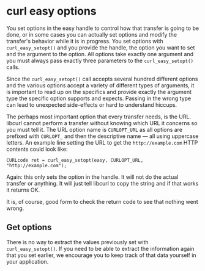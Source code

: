 # curl easy options

You set options in the easy handle to control how that transfer is going to be
done, or in some cases you can actually set options and modify the transfer's
behavior while it is in progress. You set options with `curl_easy_setopt()`
and you provide the handle, the option you want to set and the argument to the
option. All options take exactly one argument and you must always pass exactly
three parameters to the `curl_easy_setopt()` calls.

Since the `curl_easy_setopt()` call accepts several hundred different options
and the various options accept a variety of different types of arguments, it
is important to read up on the specifics and provide exactly the argument
type the specific option supports and expects. Passing in the wrong type can
lead to unexpected side-effects or hard to understand hiccups.

The perhaps most important option that every transfer needs, is the URL.
libcurl cannot perform a transfer without knowing which URL it concerns so you
must tell it. The URL option name is `CURLOPT_URL` as all options are prefixed
with `CURLOPT_` and then the descriptive name — all using uppercase
letters. An example line setting the URL to get the `http://example.com` HTTP
contents could look like:

    CURLcode ret = curl_easy_setopt(easy, CURLOPT_URL, "http://example.com");

Again: this only sets the option in the handle. It will not do the actual
transfer or anything. It will just tell libcurl to copy the string and if that
works it returns OK.

It is, of course, good form to check the return code to see that nothing went
wrong.

## Get options

There is no way to extract the values previously set with
`curl_easy_setopt()`. If you need to be able to extract the information again
that you set earlier, we encourage you to keep track of that data yourself in
your application.
